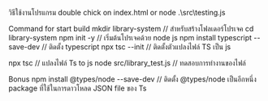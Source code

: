 วิธีใช้งานโปรแกรม
double chick on index.html or node .\src\testing.js

Command for start build
mkdir library-system // สำหรับสร้างโฟลเดอร์โปรเจค
cd library-system
npm init -y // เริ่มต้นโปรเจคด้วย node js
npm install typescript --save-dev // ติดตั้ง typescript
npx tsc --init // ติดตั้งตัวแปลงไฟล์ TS เป็น js

npx tsc // แปลงไฟล์ Ts to js
node src/library_test.js // ทดสอบการทำงานของไฟล์

Bonus
npm install @types/node --save-dev // ติดตั้ง  @types/node เป็นอีกหนึ่ง package ที่ใช้ในการดาวโหลด JSON file ของ Ts
